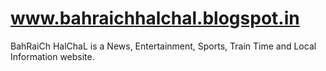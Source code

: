 www.bahraichhalchal.blogspot.in
===============================

BahRaiCh HalChaL is a News, Entertainment, Sports, Train Time and Local Information website.
